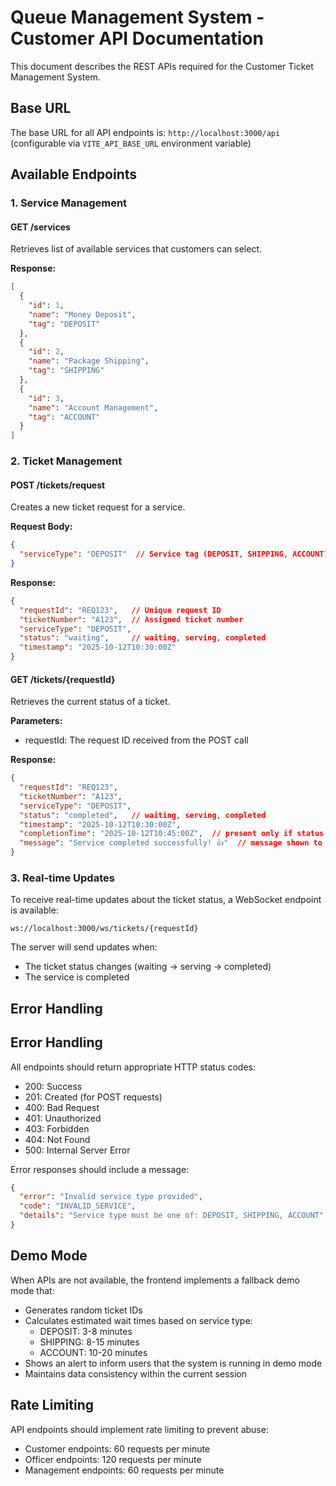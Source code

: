 # Queue Management System - Customer API Documentation

This document describes the REST APIs required for the Customer Ticket Management System.

## Base URL
The base URL for all API endpoints is: `http://localhost:3000/api` (configurable via `VITE_API_BASE_URL` environment variable)

## Available Endpoints

### 1. Service Management

#### GET /services
Retrieves list of available services that customers can select.

**Response:**
```json
[
  {
    "id": 1,
    "name": "Money Deposit",
    "tag": "DEPOSIT"
  },
  {
    "id": 2,
    "name": "Package Shipping",
    "tag": "SHIPPING"
  },
  {
    "id": 3,
    "name": "Account Management",
    "tag": "ACCOUNT"
  }
]
```

### 2. Ticket Management

#### POST /tickets/request
Creates a new ticket request for a service.

**Request Body:**
```json
{
  "serviceType": "DEPOSIT"  // Service tag (DEPOSIT, SHIPPING, ACCOUNT)
}
```

**Response:**
```json
{
  "requestId": "REQ123",   // Unique request ID
  "ticketNumber": "A123",  // Assigned ticket number
  "serviceType": "DEPOSIT",
  "status": "waiting",     // waiting, serving, completed
  "timestamp": "2025-10-12T10:30:00Z"
}
```

#### GET /tickets/{requestId}
Retrieves the current status of a ticket.

**Parameters:**
- requestId: The request ID received from the POST call

**Response:**
```json
{
  "requestId": "REQ123",
  "ticketNumber": "A123",
  "serviceType": "DEPOSIT",
  "status": "completed",   // waiting, serving, completed
  "timestamp": "2025-10-12T10:30:00Z",
  "completionTime": "2025-10-12T10:45:00Z",  // present only if status is "completed"
  "message": "Service completed successfully! 👍"  // message shown to the customer
}
```

### 3. Real-time Updates

To receive real-time updates about the ticket status, a WebSocket endpoint is available:

```
ws://localhost:3000/ws/tickets/{requestId}
```

The server will send updates when:
- The ticket status changes (waiting -> serving -> completed)
- The service is completed

## Error Handling

## Error Handling

All endpoints should return appropriate HTTP status codes:

- 200: Success
- 201: Created (for POST requests)
- 400: Bad Request
- 401: Unauthorized
- 403: Forbidden
- 404: Not Found
- 500: Internal Server Error

Error responses should include a message:

```json
{
  "error": "Invalid service type provided",
  "code": "INVALID_SERVICE",
  "details": "Service type must be one of: DEPOSIT, SHIPPING, ACCOUNT"
}
```

## Demo Mode

When APIs are not available, the frontend implements a fallback demo mode that:
- Generates random ticket IDs
- Calculates estimated wait times based on service type:
  - DEPOSIT: 3-8 minutes
  - SHIPPING: 8-15 minutes
  - ACCOUNT: 10-20 minutes
- Shows an alert to inform users that the system is running in demo mode
- Maintains data consistency within the current session

## Rate Limiting

API endpoints should implement rate limiting to prevent abuse:
- Customer endpoints: 60 requests per minute
- Officer endpoints: 120 requests per minute
- Management endpoints: 60 requests per minute